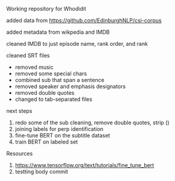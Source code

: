 Working repository for Whodidit

added data from https://github.com/EdinburghNLP/csi-corpus

added metadata from wikpedia and IMDB

cleaned IMDB to just episode name, rank order, and rank

cleaned SRT files 
* removed music
* removed some special chars
* combined sub that span a sentence
* removed speaker and emphasis designators
* removed double quotes
* changed to tab-separated files

next steps 
1. redo some of the sub cleaning, remove double quotes, strip ()
2. joining labels for perp identification
3. fine-tune BERT on the subtitle dataset
4. train BERT on labeled set

Resources
1. https://www.tensorflow.org/text/tutorials/fine_tune_bert
2. testting body commit


